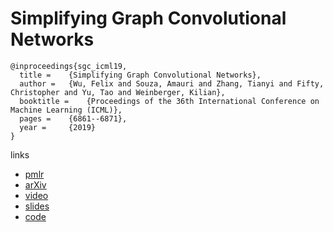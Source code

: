# Simplifying Graph Convolutional Networks

```
@inproceedings{sgc_icml19,
  title = 	 {Simplifying Graph Convolutional Networks},
  author = 	 {Wu, Felix and Souza, Amauri and Zhang, Tianyi and Fifty, Christopher and Yu, Tao and Weinberger, Kilian},
  booktitle = 	 {Proceedings of the 36th International Conference on Machine Learning (ICML)},
  pages = 	 {6861--6871},
  year = 	 {2019}
}
```

links
- [pmlr](http://proceedings.mlr.press/v97/wu19e.html)
- [arXiv](https://arxiv.org/abs/1902.07153)
- [video](1:01:30-1:06:00)
- [slides](https://icml.cc/media/Slides/icml/2019/201(11-16-00)-11-17-05-5000-simplifying_gra.pdf)
- [code](https://github.com/Tiiiger/SGC)
